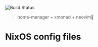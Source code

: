 ![Build Status](https://github.com/btwiusegentoo/nixconfig/workflows/test/badge.svg)
> home-manager + xmonad + neovim💛
# NixOS config files
